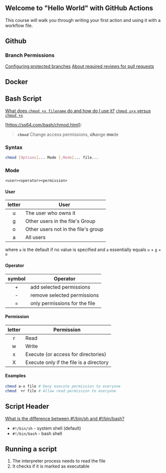 ## Welcome to "Hello World" with GitHub Actions

This course will walk you through writing your first action and using it with a workflow file. 

## Github

### Branch Permissions

[Configuring protected branches](https://help.github.com/en/articles/configuring-protected-branches)
[About required reviews for pull requests](https://help.github.com/en/articles/about-required-reviews-for-pull-requests)

## Docker

## Bash Script

[What does `chmod +x filename` do and how do I use it?](https://askubuntu.com/q/443789/349745)
[`chmod u+x` versus `chmod +x`](https://askubuntu.com/q/29589/349745)

[https://ss64.com/bash/chmod.html]:

> **`chmod`**
> Change access permissions, **ch**ange **mo**de


### Syntax

```bash
chmod [Options]... Mode [,Mode]... file...
```

### Mode

```
<user><operator><permission>
```

#### User

| letter | User	                               |
|:------:|--------------------------------------|
|   u    | The user who owns it                 |
|   g    | Other users in the file's Group      |
|   o    | Other users not in the file's group  |
|   a    | All users                            |

where `a` is the default if no value is specified and `a` essentially equals `u` + `g` + `o`

#### Operator

| symbol | Operator	                      |
|:------:|--------------------------------|
|   +    | add selected permissions       |
|   -    | remove selected permissions    |
|   =    | only permissions for the file  |


#### Permission

| letter | Permission                              |
|:------:|-----------------------------------------|
|   r    | Read                                    |
|   w    | Write                                   |
|   x    | Execute (or access for directories)     |
|   X    | Execute only if the file is a directory |

#### Examples

```bash
chmod a-x file # Deny execute permission to everyone
chmod  +r file # Allow read permission to everyone
```

## Script Header

[What is the difference between #!/bin/sh and #!/bin/bash?](https://askubuntu.com/a/141997/349745)

* `#!/bin/sh` - system shell (default)
* `#!/bin/bash` - bash shell

## Running a script

1. The interpreter process needs to read the file
2. It checks if it is marked as executable

